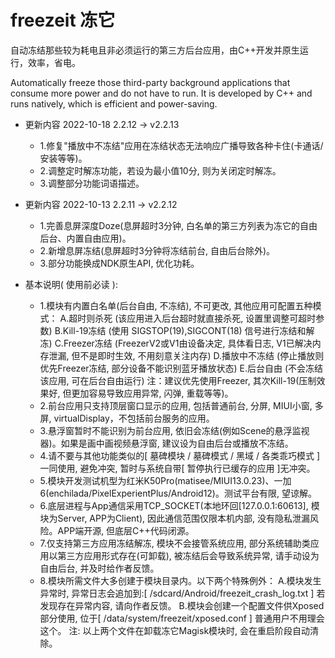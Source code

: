 # freezeit 冻它

自动冻结那些较为耗电且非必须运行的第三方后台应用，由C++开发并原生运行，效率，省电。

Automatically freeze those third-party background applications that consume more power and do not have to run. It is developed by C++ and runs natively, which is efficient and power-saving.


- 更新内容 2022-10-18 2.2.12 -> v2.2.13
  - 1.修复"播放中不冻结"应用在冻结状态无法响应广播导致各种卡住(卡通话/安装等等)。
  - 2.调整定时解冻功能，若设为最小值10分, 则为关闭定时解冻。
  - 3.调整部分功能词语描述。

- 更新内容 2022-10-13 2.2.11 -> v2.2.12
  - 1.完善息屏深度Doze(息屏超时3分钟, 白名单的第三方列表为冻它的自由后台、内置自由应用)。
  - 2.新增息屏冻结(息屏超时3分钟将冻结前台, 自由后台除外)。
  - 3.部分功能换成NDK原生API, 优化功耗。

- 基本说明( 使用前必读 ): 
  - 1.模块有内置白名单(后台自由, 不冻结), 不可更改, 其他应用可配置五种模式：
      A.超时则杀死  (该应用进入后台超时就直接杀死, 设置里调整可超时参数)
      B.Kill-19冻结 (使用 SIGSTOP(19),SIGCONT(18) 信号进行冻结和解冻)
      C.Freezer冻结 (FreezerV2或V1由设备决定, 具体看日志, V1已解决内存泄漏, 但不是即时生效, 不用刻意关注内存)
      D.播放中不冻结 (停止播放则优先Freezer冻结, 部分设备不能识别蓝牙播放状态)
      E.后台自由 (不会冻结该应用, 可在后台自由运行) 
      注：建议优先使用Freezer, 其次Kill-19(压制效果好, 但更加容易导致应用异常, 闪弹, 重载等等)。
  - 2.前台应用只支持顶层窗口显示的应用, 包括普通前台, 分屏, MIUI小窗, 多屏, virtualDisplay，不包括前台服务的应用。
  - 3.悬浮窗暂时不能识别为前台应用, 依旧会冻结(例如Scene的悬浮监视器)。如果是画中画视频悬浮窗, 建议设为自由后台或播放不冻结。
  - 4.请不要与其他功能类似的[ 墓碑模块 / 墓碑模式 / 黑域 / 各类乖巧模式 ]一同使用, 避免冲突, 暂时与系统自带[ 暂停执行已缓存的应用 ]无冲突。
  - 5.模块开发测试机型为红米K50Pro(matisee/MIUI13.0.23)、一加6(enchilada/PixelExperientPlus/Android12)。测试平台有限, 望谅解。
  - 6.底层进程与App通信采用TCP_SOCKET(本地环回[127.0.0.1:60613], 模块为Server, APP为Client), 因此通信范围仅限本机内部, 没有隐私泄漏风险。APP端开源, 但底层C++代码闭源。
  - 7.仅支持第三方应用冻结解冻, 模块不会接管系统应用, 部分系统辅助类应用以第三方应用形式存在(可卸载), 被冻结后会导致系统异常, 请手动设为自由后台, 并及时给作者反馈。
  - 8.模块所需文件大多创建于模块目录内。以下两个特殊例外：
      A.模块发生异常时, 异常日志会追加到:[ /sdcard/Android/freezeit_crash_log.txt ] 若发现存在异常内容, 请向作者反馈。
      B.模块会创建一个配置文件供Xposed部分使用, 位于[ /data/system/freezeit/xposed.conf ] 普通用户不用理会这个。
      注: 以上两个文件在卸载冻它Magisk模块时, 会在重启阶段自动清除。

